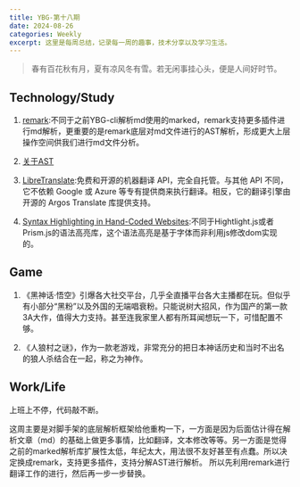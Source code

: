 ```yaml
---
title: YBG-第十八期
date: 2024-08-26
categories: Weekly
excerpt: 这里是每周总结，记录每一周的趣事，技术分享以及学习生活。
---
```


> 春有百花秋有月，夏有凉风冬有雪。若无闲事挂心头，便是人间好时节。

## Technology/Study

1. [remark](https://github.com/remarkjs/remark):不同于之前YBG-cli解析md使用的marked，remark支持更多插件进行md解析，更重要的是remark底层对md文件进行的AST解析，形成更大上层操作空间供我们进行md文件分析。

2. [关于AST](https://juejin.cn/post/7405239837939548160)

3. [LibreTranslate](https://github.com/LibreTranslate/LibreTranslate):免费和开源的机器翻译 API，完全自托管。与其他 API 不同，它不依赖 Google 或 Azure 等专有提供商来执行翻译。相反，它的翻译引擎由开源的 Argos Translate 库提供支持。

4. [Syntax Highlighting in Hand-Coded Websites](https://blog.glyphdrawing.club/font-with-built-in-syntax-highlighting/):不同于Hightlight.js或者Prism.js的语法高亮库，这个语法高亮是基于字体而非利用js修改dom实现的。

## Game

1. 《黑神话·悟空》引爆各大社交平台，几乎全直播平台各大主播都在玩。但似乎有小部分“黑粉”以及外国的无端唱衰粉。只能说树大招风，作为国产的第一款3A大作，值得大力支持。甚至连我家里人都有所耳闻想玩一下，可惜配置不够。

2. 《人狼村之谜》，作为一款老游戏，非常充分的把日本神话历史和当时不出名的狼人杀结合在一起，称之为神作。

## Work/Life

上班上不停，代码敲不断。

这周主要是对脚手架的底层解析框架给他重构一下，一方面是因为后面估计得在解析文章（md）的基础上做更多事情，比如翻译，文本修改等等。另一方面是觉得之前的marked解析库扩展性太低，年纪太大，用法很不友好甚至有点蠢。所以决定换成remark，支持更多插件，支持分解AST进行解析。
所以先利用remark进行翻译工作的进行，然后再一步一步替换。
